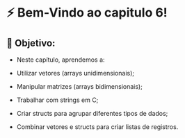 # ⚡ Bem-Vindo ao capitulo 6!

## 🎯 Objetivo:

- Neste capítulo, aprendemos a:

- Utilizar vetores (arrays unidimensionais);

- Manipular matrizes (arrays bidimensionais);

- Trabalhar com strings em C;

- Criar structs para agrupar diferentes tipos de dados;

- Combinar vetores e structs para criar listas de registros.
